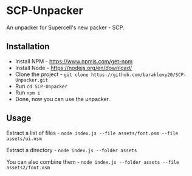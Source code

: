 # SCP-Unpacker
An unpacker for Supercell's new packer - SCP.

## Installation
* Install NPM - https://www.npmjs.com/get-npm
* Install Node - https://nodejs.org/en/download/
* Clone the project - `git clone https://github.com/baraklevy20/SCP-Unpacker.git`
* Run `cd SCP-Unpacker`
* Run `npm i`
* Done, now you can use the unpacker.

## Usage
Extract a list of files - `node index.js --file assets/font.osm --file assets/ui.osm`

Extract a directory - `node index.js --folder assets`

You can also combine them - `node index.js --folder assets --file assets2/font.osm`
